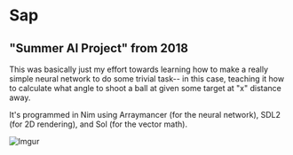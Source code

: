 # Sap
## "Summer AI Project" from 2018

This was basically just my effort towards learning how to make a really simple
neural network to do some trivial task-- in this case, teaching it how to calculate
what angle to shoot a ball at given some target at "x" distance away.

It's programmed in Nim using Arraymancer (for the neural network), SDL2 (for 2D rendering), and Sol (for the vector math).

![Imgur](https://i.imgur.com/fgrFcSV.png?1)
